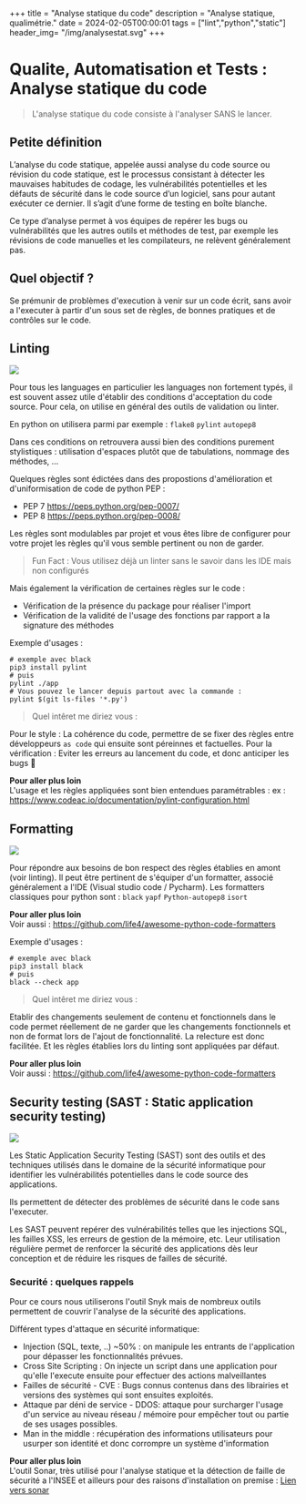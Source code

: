 +++
title = "Analyse statique du code"
description = "Analyse statique, qualimétrie."
date = 2024-02-05T00:00:01
tags = ["lint","python","static"]
header_img= "/img/analysestat.svg"
+++
# Qualite, Automatisation et Tests : Analyse statique du code

> L'analyse statique du code consiste à l'analyser SANS le lancer.

## Petite définition

L’analyse du code statique, appelée aussi analyse du code source ou révision du code statique, est le processus consistant à détecter les mauvaises habitudes de codage, les vulnérabilités potentielles et les défauts de sécurité dans le code source d’un logiciel, sans pour autant exécuter ce dernier. Il s’agit d’une forme de testing en boîte blanche.

Ce type d’analyse permet à vos équipes de repérer les bugs ou vulnérabilités que les autres outils et méthodes de test, par exemple les révisions de code manuelles et les compilateurs, ne relèvent généralement pas.

## Quel objectif ?

Se prémunir de problèmes d'execution à venir sur un code écrit, sans avoir a l'executer à partir d'un sous set de règles, de bonnes pratiques et de contrôles sur le code.


## Linting

<img src="/img/linting.jpg">

Pour tous les languages en particulier les languages non fortement typés, il est souvent assez utile d'établir des conditions d'acceptation du code source. Pour cela, on utilise en général des outils de validation ou linter.

En python on utilisera parmi par exemple : `flake8` `pylint` `autopep8`

Dans ces conditions on retrouvera aussi bien des conditions purement stylistiques : utilisation d'espaces plutôt que de tabulations, nommage des méthodes, ...

Quelques règles sont édictées dans des propostions d'amélioration et d'uniformisation de code de python PEP : 
- PEP 7 https://peps.python.org/pep-0007/
- PEP 8 https://peps.python.org/pep-0008/

Les règles sont modulables par projet et vous êtes libre de configurer pour votre projet les règles qu'il vous semble pertinent ou non de garder.

> Fun Fact : Vous utilisez déjà un linter sans le savoir dans les IDE mais non configurés

Mais également la vérification de certaines règles sur le code : 
- Vérification de la présence du package pour réaliser l'import
- Vérification de la validité de l'usage des fonctions par rapport a la signature des méthodes

Exemple d'usages :
```
# exemple avec black
pip3 install pylint
# puis
pylint ./app
# Vous pouvez le lancer depuis partout avec la commande :
pylint $(git ls-files '*.py')
```

> Quel intêret me diriez vous : 

Pour le style : La cohérence du code, permettre de se fixer des règles entre développeurs `as code` qui ensuite sont péreinnes et factuelles.
Pour la vérification : Eviter les erreurs au lancement du code, et donc anticiper les bugs 🐛

<div class="alert alert-info">
  <strong> Pour aller plus loin </strong> <br/>L'usage et les règles appliquées sont bien entendues paramétrables :  ex : <a href="https://www.codeac.io/documentation/pylint-configuration.html">https://www.codeac.io/documentation/pylint-configuration.html</a>
</div>

## Formatting

<img src="/img/formatting.jpg">


Pour répondre aux besoins de bon respect des règles établies en amont (voir linting). Il peut être pertinent de s'équiper d'un formatter, associé généralement a l'IDE (Visual studio code / Pycharm).
Les formatters classiques pour python sont : `black` `yapf` `Python-autopep8` `isort`

<div class="alert alert-info">
  <strong> Pour aller plus loin </strong> <br/>Voir aussi : <a href="https://github.com/life4/awesome-python-code-formatters">https://github.com/life4/awesome-python-code-formatters</a>
</div>

Exemple d'usages : 
```
# exemple avec black
pip3 install black
# puis
black --check app
```
> Quel intêret me diriez vous :

Etablir des changements seulement de contenu et fonctionnels dans le code permet réellement de ne garder que les changements fonctionnels et non de format lors de l'ajout de fonctionnalité.
La relecture est donc facilitée. Et les règles établies lors du linting sont appliquées par défaut.

<div class="alert alert-info">
  <strong> Pour aller plus loin </strong> <br/>Voir aussi : <a href="https://github.com/life4/awesome-python-code-formatters">https://github.com/life4/awesome-python-code-formatters</a>
</div>


## Security testing (SAST : Static application security testing)

<img src="/img/sast.png">

Les Static Application Security Testing (SAST) sont des outils et des techniques utilisés dans le domaine de la sécurité informatique pour identifier les vulnérabilités potentielles dans le code source des applications.

Ils permettent de détecter des problèmes de sécurité dans le code sans l'executer. 

Les SAST peuvent repérer des vulnérabilités telles que les injections SQL, les failles XSS, les erreurs de gestion de la mémoire, etc. Leur utilisation régulière permet de renforcer la sécurité des applications dès leur conception et de réduire les risques de failles de sécurité.

### Securité : quelques rappels


Pour ce cours nous utiliserons l'outil Snyk mais de nombreux outils permettent de couvrir l'analyse de la sécurité des applications.

Différent types d'attaque en sécurité informatique: 
- Injection (SQL, texte, ..) ~50% : on manipule les entrants de l'application pour dépasser les fonctionnalités prévues.
- Cross Site Scripting : On injecte un script dans une application pour qu'elle l'execute ensuite pour effectuer des actions malveillantes
- Failles de sécurité - CVE : Bugs connus contenus dans des librairies et versions des systèmes qui sont ensuites exploités.
- Attaque par déni de service - DDOS: attaque pour surcharger l'usage d'un service au niveau réseau / mémoire pour empêcher tout ou partie de ses usages possibles.
- Man in the middle : récupération des informations utilisateurs pour usurper son identité et donc corrompre un système d'information

<div class="alert alert-info">
  <strong> Pour aller plus loin</strong> <br/> L'outil Sonar, très utilisé pour l'analyse statique et la détection de faille de sécurité a l'INSEE et ailleurs pour des raisons d'installation on premise : <a href="https://www.sonarqube.org/">Lien vers sonar</a>
</div>



